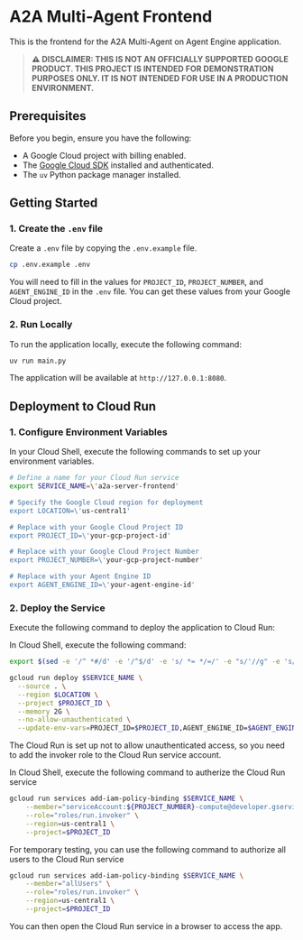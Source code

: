 # A2A Multi-Agent Frontend

This is the frontend for the A2A Multi-Agent on Agent Engine application.

> **⚠️ DISCLAIMER: THIS IS NOT AN OFFICIALLY SUPPORTED GOOGLE PRODUCT. THIS PROJECT IS INTENDED FOR DEMONSTRATION PURPOSES ONLY. IT IS NOT INTENDED FOR USE IN A PRODUCTION ENVIRONMENT.**

## Prerequisites

Before you begin, ensure you have the following:

*   A Google Cloud project with billing enabled.
*   The [Google Cloud SDK](https://cloud.google.com/sdk/docs/install) installed and authenticated.
*   The `uv` Python package manager installed.

## Getting Started

### 1. Create the `.env` file

Create a `.env` file by copying the `.env.example` file.

```bash
cp .env.example .env
```

You will need to fill in the values for `PROJECT_ID`, `PROJECT_NUMBER`, and `AGENT_ENGINE_ID` in the `.env` file. You can get these values from your Google Cloud project.

### 2. Run Locally

To run the application locally, execute the following command:

```bash
uv run main.py
```

The application will be available at `http://127.0.0.1:8080`.

## Deployment to Cloud Run

### 1. Configure Environment Variables

In your Cloud Shell, execute the following commands to set up your environment variables.

```bash
# Define a name for your Cloud Run service
export SERVICE_NAME=\'a2a-server-frontend'

# Specify the Google Cloud region for deployment
export LOCATION=\'us-central1'

# Replace with your Google Cloud Project ID
export PROJECT_ID=\'your-gcp-project-id'

# Replace with your Google Cloud Project Number
export PROJECT_NUMBER=\'your-gcp-project-number'

# Replace with your Agent Engine ID
export AGENT_ENGINE_ID=\'your-agent-engine-id'
```

### 2. Deploy the Service

Execute the following command to deploy the application to Cloud Run:

In Cloud Shell, execute the following command:


```bash
export $(sed -e '/^ *#/d' -e '/^$/d' -e 's/ *= */=/' -e "s/'//g" -e 's/"//g' .env | xargs)

gcloud run deploy $SERVICE_NAME \
  --source . \
  --region $LOCATION \
  --project $PROJECT_ID \
  --memory 2G \
  --no-allow-unauthenticated \
  --update-env-vars=PROJECT_ID=$PROJECT_ID,AGENT_ENGINE_ID=$AGENT_ENGINE_ID,PROJECT_NUMBER=$PROJECT_NUMBER,
```

The Cloud Run is set up not to allow unauthenticated access, so you need to add the invoker role to the Cloud Run service account.

In Cloud Shell, execute the following command to autherize the Cloud Run service

```bash
gcloud run services add-iam-policy-binding $SERVICE_NAME \
    --member="serviceAccount:${PROJECT_NUMBER}-compute@developer.gserviceaccount.com" \
    --role="roles/run.invoker" \
    --region=us-central1 \
    --project=$PROJECT_ID
```

For temporary testing, you can use the following command to authorize all users to the Cloud Run service
```bash
gcloud run services add-iam-policy-binding $SERVICE_NAME \
    --member="allUsers" \
    --role="roles/run.invoker" \
    --region=us-central1 \
    --project=$PROJECT_ID
```

You can then open the Cloud Run service in a browser to access the app.

